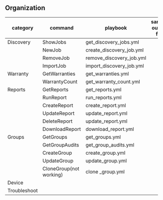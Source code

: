
## Organization

| category     | command                | playbook                   | sample output file |
|--------------|------------------------|----------------------------|--------------------|
| Discovery    | ShowJobs			    | get_discovery_jobs.yml	 |					  | 
|              | NewJob  		        | create_discovery_job.yml   |  				  |
|              | RemoveJob		        | remove_discovery_job.yml   |					  |
|              | ImportJob 		        | import_discovery_job.yml   |					  |
| Warranty     | GetWarranties          | get_warranties.yml 		 |					  |
|              | WarrantyCount          | get_warranty_count.yml     |                    |
| Reports      | GetReports	            | get_reports.yml            |					  |
|              | RunReport              | run_reports.yml            |					  |
|              | CreateReport           | create_report.yml          |                    |
|              | UpdateReport           | update_report.yml          |                    |
|              | DeleteReport           | update_report.yml          |                    |
|              | DownloadReport         | download_report.yml        |                    |
| Groups       | GetGroups              | get_groups.yml             |                    |
|              | GetGroupAudits         | get_group_audits.yml       |                    |
|              | CreateGroup            | create_group.yml           |                    |
|              | UpdateGroup            | update_group.yml           |                    |
|              | CloneGroup(not working)| clone _group.yml           |                    | 
| Device       | 						|							 |					  |
| Troubleshoot |     					|     						 |					  |

